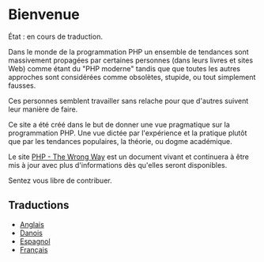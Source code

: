 # Bienvenue #

État : en cours de traduction.

Dans le monde de la programmation PHP  un ensemble de tendances sont massivement propagées par certaines personnes (dans leurs livres et sites Web) comme étant du "PHP moderne" tandis que que toutes les autres approches sont considérées comme obsolètes, stupide, ou tout simplement fausses.

Ces personnes semblent travailler sans relache pour que d'autres suivent leur manière de faire.

Ce site a été créé dans le but de donner une vue pragmatique sur la programmation PHP. Une vue dictée par l'expérience et la pratique plutôt que par les tendances populaires, la théorie, ou dogme académique.

Le site [PHP - The Wrong Way](http://www.phpthewrongway.com/fr) est un document vivant et continuera à être mis à jour avec plus d'informations dès qu'elles seront disponibles.

Sentez vous libre de contribuer.

## Traductions ##

* [Anglais](http://www.phpthewrongway.com/)
* [Danois](http://www.phpthewrongway.com/da/)
* [Espagnol](http://www.phpthewrongway.com/es/)
* [Français](http://www.phpthewrongway.com/fr/)
